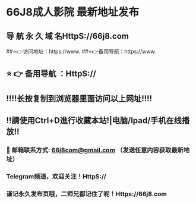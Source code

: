 # 66J8成人影院 最新地址发布 
## 导 航 永 久 域 名HttpS://66j8.com
##⭐️👉访问地址：https://www.
##⭐️👉备用导航：https://www.
## ⭐️ 👉 备用导航 ：HttpS://
## ‼️‼️长按复制到浏览器里面访问以上网址‼️‼️ 
## ‼️請使用Ctrl+D進行收藏本站!|电脑/Ipad/手机在线播放‼️  
### 📧 邮箱联系方式: 66j8com@gmail.com （发送任意内容获取最新地址）
### Telegram频道，欢迎关注！HttpS://
### 谨记永久发布页哦，二师兄都记住了呢！Https://66j8.com
